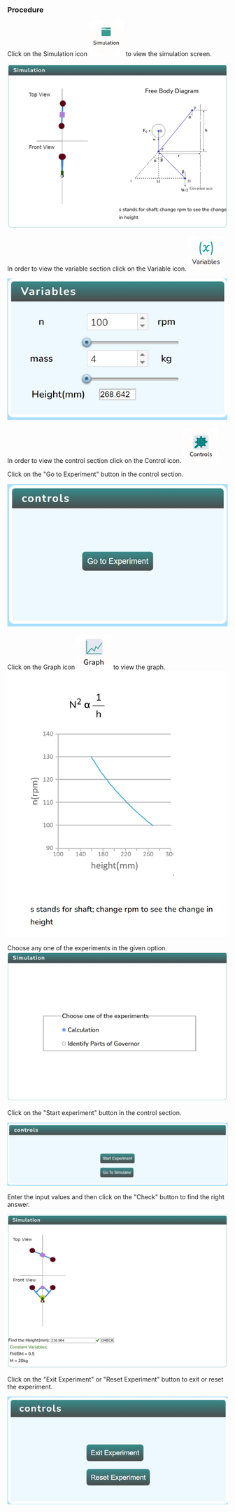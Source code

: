 ### Procedure

<div style="text-align:left">
  Click on the Simulation icon    <img src="images/simulation.png" alt="Alt text" style="height:80px; width:80px;">  to view the simulation screen. 

   ![Alt text](images/procedure_1a.png)
   
   In order to view the variable section click on the Variable icon. <img src="images/var1.png" alt="Alt text" style="height:80px; width:80px;">

   ![Alt text](images/var2.png)
   

  In order to view the control section click on the Control icon. <img src="images/controls.png" alt="Alt text" style="height:80px; width:80px;">

   
  Click on the "Go to Experiment" button in the control section.

   ![Alt text](images/controlStartBtn.png)

   Click on the Graph icon <img src="images/graph1.png" alt="Alt text" style="height:80px; width:80px;"> to view the graph.
![Alt text](images/graph2.PNG)

 Choose any one of the experiments in the given option.
   ![Alt text](images/chooseExp.png)
   

   Click on the "Start experiment" button in the control section.

   ![Alt text](images/controlStartBtn1.png)

   Enter the input values and then click on the "Check" button to find the right answer.

   ![Alt text](images/correctAns1.png)

   Click on the "Exit Experiment" or "Reset Experiment" button to exit or reset the experiment.

   ![Alt text](images/resetandexitcntrls.png)

</div>


